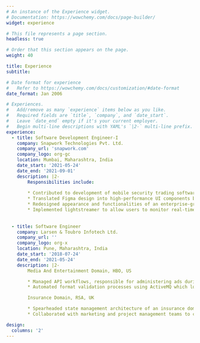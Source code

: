 ```yaml
---
# An instance of the Experience widget.
# Documentation: https://wowchemy.com/docs/page-builder/
widget: experience

# This file represents a page section.
headless: true

# Order that this section appears on the page.
weight: 40

title: Experience
subtitle:

# Date format for experience
#   Refer to https://wowchemy.com/docs/customization/#date-format
date_format: Jan 2006

# Experiences.
#   Add/remove as many `experience` items below as you like.
#   Required fields are `title`, `company`, and `date_start`.
#   Leave `date_end` empty if it's your current employer.
#   Begin multi-line descriptions with YAML's `|2-` multi-line prefix.
experience:
  - title: Software Development Engineer-I
    company: Snapwork Technologies Pvt. Ltd.
    company_url: 'snapwork.com'
    company_logo: org-gc
    location: Mumbai, Maharashtra, India
    date_start: '2021-05-24'
    date_end: '2021-09-01'
    description: |2-
        Responsibilities include:
        
        * Contributed to development of mobile security trading software for HDFC bank in a team of 4.
        * Translated Figma design into high-performance UI components by leveraging flutter and improved rendering by 20%.
        * Redesigned appearance and functionalities of an enterprise-grade application resulting in 30% increase in use and likability.
        * Implemented lightstreamer to allow users to monitor real-time stock price variations, boosting mission-critical features by 10%.
        
        
  - title: Software Engineer
    company: Larsen & Toubro Infotech Ltd.
    company_url: ''
    company_logo: org-x
    location: Pune, Maharashtra, India
    date_start: '2018-07-24'
    date_end: '2021-05-24'
    description: |2-
        Media And Entertainment Domain, HBO, US

        * Managed API workflows, responsible for administering ads during video processing of HBO shows on OTT platform in a team of 3.
        * Automated format validation processes using ActiveMQ which lowered regression time by 35%.

        Insurance Domain, RSA, UK

        * Spearheaded state management architecture of an insurance domain application utilizing bloc, provider in a team of 5.
        * Collaborated with marketing and project management teams to complete projects on time and to the greatest possible standard.

design:
  columns: '2'
---
```

